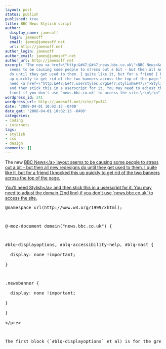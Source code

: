 ```yaml
---
layout: post
status: publish
published: true
title: BBC News Stylish script
author:
  display_name: jamesoff
  login: jamesoff
  email: james@jamesoff.net
  url: http://jamesoff.net
author_login: jamesoff
author_email: james@jamesoff.net
author_url: http://jamesoff.net
excerpt: "The new <a href=\"http:&#47;&#47;news.bbc.co.uk\">BBC News<&#47;a> layout
  seems to be causing some people to stress out a bit - but then all new redesigns
  do until they get used to them. I quite like it, but for a friend I knocked this
  up quickly to get rid of the two banners across the top of the page.\r\n\r\nYou'll
  need <a href=\"http:&#47;&#47;userstyles.org&#47;stylish&#47;\">Stylish<&#47;a>
  and then stick this in a userscript for it. You may need to adjust the domain (2nd
  line) if you don't use `news.bbc.co.uk` to access the site.\r\n\r\n"
wordpress_id: 341
wordpress_url: http://jamesoff.net/site/?p=341
date: '2008-04-01 10:02:13 -0400'
date_gmt: '2008-04-01 10:02:13 -0400'
categories:
- Coding
- internets
tags:
- stylish
- css
- design
comments: []
---
```

<p>The new <a href="http:&#47;&#47;news.bbc.co.uk">BBC News<&#47;a> layout seems to be causing some people to stress out a bit - but then all new redesigns do until they get used to them. I quite like it, but for a friend I knocked this up quickly to get rid of the two banners across the top of the page.</p>
<p>You'll need <a href="http:&#47;&#47;userstyles.org&#47;stylish&#47;">Stylish<&#47;a> and then stick this in a userscript for it. You may need to adjust the domain (2nd line) if you don't use `news.bbc.co.uk` to access the site.</p>
<p><a id="more"></a><a id="more-341"></a></p>
<pre lang="css">
@namespace url(http:&#47;&#47;www.w3.org&#47;1999&#47;xhtml);</p>
<p>@-moz-document domain("news.bbc.co.uk") {</p>
<p>#blq-displayoptions, #blq-accessibility-help, #blq-mast {<br />
  display: none !important;<br />
}</p>
<p>.newsbanner {<br />
  display: none !important;<br />
}<br />
}<br />
<&#47;pre></p>
<p>The first block (`#blq-displayoptions` et al) is for the grey banner; the second block is for the red BBC News one.</p>

